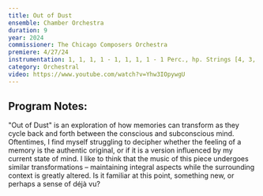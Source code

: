 ```yaml
---
title: Out of Dust
ensemble: Chamber Orchestra
duration: 9
year: 2024
commissioner: The Chicago Composers Orchestra
premiere: 4/27/24
instrumentation: 1, 1, 1, 1 - 1, 1, 1, 1 - 1 Perc., hp. Strings [4, 3, 2, 2, 1]
category: Orchestral
video: https://www.youtube.com/watch?v=Yhw3IOpywgU
---
```


## Program Notes:

"Out of Dust" is an exploration of how memories can transform as they cycle back and forth between the conscious and subconscious mind. Oftentimes, I find myself struggling to decipher whether the feeling of a memory is the authentic original, or if it is a version influenced by my current state of mind. I like to think that the music of this piece undergoes similar transformations – maintaining integral aspects while the surrounding context is greatly altered. Is it familiar at this point, something new, or perhaps a sense of déjà vu?
